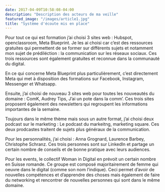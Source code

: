 ```yaml
---
date: 2017-04-09T10:58:08-04:00
description: "Description des acteurs de ma veille"
featured_image: "/images/article1.jpg"
title: "Système d'écoute mis en place"
---
```


Pour tout ce qui est formation j’ai choisi 3 sites web : Hubspot, openclassroom, Meta Blueprint. Je les ai choisi car c’est des ressources gratuites qui permettent de se former sur différents sujets et notamment mon sujet de prédiléction : la communication sur les réseaux sociaux. Ces trois ressources sont également gratuites et reconnue dans la communauté du digital.

En ce qui concerne Meta Blueprint plus particulièrement, c’est directement Meta qui met à disposition des formations sur Facebook, Instagram, Messenger et Whatsapp.

Ensuite, j’ai choisi de nouveau 3 sites web pour toutes les nouveautés du domaine : ComK, Audrey Tips, J’ai un pote dans la comm’. Ces trois sites proposent également des newsletters qui regroupent les informations importantes de la semaine.

Toujours dans le même thème mais sous un autre format, j’ai choisi deux podcast sur le marketing : Le podcast du markeitng, marketing square. Ces deux prodcastes traitent de sujets plus généraux de la communication.

Pour les personnalités, j’ai choisi : Anna Grognard, Laurence Barbey, Christophe Schranz. Ces trois personnes sont sur LinkedIn et partage un certain nombre de conseils et de bonne pratique avec leurs audiences.

Pour les events, le collectif Woman in Digital en prévoit un certain nombre en Suisse romande. Ce groupe est composé majoritairement de femme qui oeuvre dans le digital (comme son nom l’indique). Ceci permet d’avoir de nouvelles compétences et d’apprendre des choses mais également de faire du networking et rencontrer de nouvelles personnes qui sont dans le même domaine.